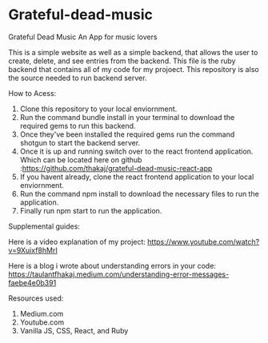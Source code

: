 # Grateful-dead-music

Grateful Dead Music An App for music lovers

This is a simple website as well as a simple backend, that allows the user to create, delete, and see entries from the backend. This file is the ruby backend that contains all of my code for my projoect. This repository is also the source needed to run backend server.

How to Acess:

1. Clone this repository to your local enviornment. 
2. Run the command bundle install in your terminal to download the required gems to run this backend.
3. Once they've been installed the required gems run the command shotgun to start the backend server.
4. Once it is up and running switch over to the react frontend application. Which can be located here on github :https://github.com/thakaj/grateful-dead-music-react-app
5. If you havent already, clone the react frontend application to your local enviornment.
6. Run the command npm install to download the necessary files to run the application.
7. Finally run npm start to run the application.


Supplemental guides:

Here is a video explanation of my project: https://www.youtube.com/watch?v=9Xuixf8hMrI

Here is a blog i wrote about understanding errors in your code: https://taulantfhakaj.medium.com/understanding-error-messages-faebe4e0b391

Resources used:
1. Medium.com
2. Youtube.com
3. Vanilla JS, CSS, React, and Ruby
